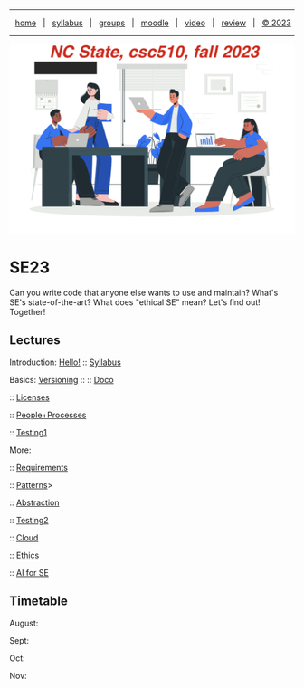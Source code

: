 <a name=top><p>&nbsp;<hr>
<p align=center>
&nbsp;<a href="/README.md#top">home</a> &nbsp; | &nbsp;
<a href="/docs/syllabus.md#top">syllabus</a> &nbsp; | &nbsp;
<a href="https://docs.google.com/spreadsheets/d/1sdIwdLxZ551NChuj5Pm9FCdRRhxVdVVIPgDpNg5ZFVY/edit#gid=0">groups</a> &nbsp; | &nbsp;
<a href="https://moodle-courses2324.wolfware.ncsu.edu/course/view.php?id=4575">moodle</a> &nbsp; | &nbsp;
<a href="https://ncsu.hosted.panopto.com/Panopto/Pages/Sessions/List.aspx?folderID=d992e131-df71-4368-940d-b064012a875c">video</a> &nbsp; | &nbsp;
<a href="/docs/review.md">review</a> &nbsp; | &nbsp;
<a href="/LICENSE.md#top">&copy; 2023</a></p>
<hr>
<p align=center><a href="/README.md#top"><img  width=700 src="/docs/img/banner.png"></a></p>
  



# SE23

Can you write code that anyone else wants to use and maintain?
What's SE's state-of-the-art?
What does "ethical SE" mean?
Let's find out! Together!


## Lectures

Introduction:
    <a href="/docs/hello.md">Hello!</a>
::
    <a href="/docs/syllabus.md">Syllabus</a>

Basics:
     <a href="/docs/goodrepo.md">Versioning</a>
::
::      <a href="/docs/doc.md">Doco</a>

::      <a href="/docs/license.md">Licenses</a>

::    <a href="/docs/people.md">People+Processes</a>

::  <a href="/docs/testing1.md">Testing1</a>

More:
  
::    <a href="/docs/require.md">Requirements</a>

::     <a href="/docs/patterns.md">Patterns</a>>

::    <a href="/docs/abstract.md">Abstraction</a>

::  <a href="/docs/testing2.md">Testing2</a>

::    <a href="/docs/cloud.md">Cloud</a><br>

::    <a href="/docs/ethics.md">Ethics</a></br>

::   <a href="/docs/ai4se.md">AI for SE</a>

## Timetable

August:

Sept:

Oct:

Nov:



